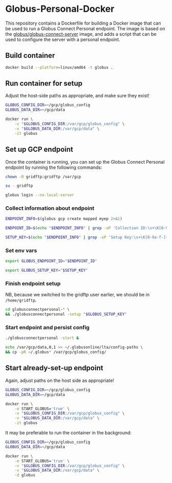 # Globus-Personal-Docker

This repository contains a Dockerfile for building a Docker image that can be
used to run a Globus Connect Personal endpoint. The image is based on the
[globus/globus-connect-server](https://hub.docker.com/r/globus/globus-connect-server)
image, and adds a script that can be used to configure the server with a
personal endpoint.

## Build container

```sh
docker build --platform=linux/amd64 -t globus .
```

## Run container for setup

Adjust the host-side paths as appropriate, and make sure they exist!

```sh
GLOBUS_CONFIG_DIR=~/gcp/globus_config
GLOBUS_DATA_DIR=~/gcp/data

docker run \
    -v "$GLOBUS_CONFIG_DIR:/var/gcp/globus_config" \
    -v "$GLOBUS_DATA_DIR:/var/gcp/data" \
    -it globus
```

## Set up GCP endpoint

Once the container is running, you can set up the Globus Connect Personal
endpoint by running the following commands:

```sh
chown -R gridftp:gridftp /var/gcp
```

```sh
su - gridftp
```

```sh
globus login --no-local-server
```

### Collect information about endpoint

```sh
ENDPOINT_INFO=$(globus gcp create mapped myep 2>&1)
```

```sh
ENDPOINT_ID=$(echo "$ENDPOINT_INFO" | grep -oP 'Collection ID:\s+\K[0-9a-f-]+')
```

```sh
SETUP_KEY=$(echo "$ENDPOINT_INFO" | grep -oP 'Setup Key:\s+\K[0-9a-f-]+')
```

### Set env vars

```sh
export GLOBUS_ENDPOINT_ID="$ENDPOINT_ID"
```

```sh
export GLOBUS_SETUP_KEY="$SETUP_KEY"
```

### Finish endpoint setup

NB, because we switched to the gridftp user earlier, we should be in
`/home/gridftp`.

```sh
cd globusconnectpersonal-* \
&& ./globusconnectpersonal -setup "$GLOBUS_SETUP_KEY"
```

### Start endpoint and persist config

```sh
./globusconnectpersonal -start &
```

```sh
echo /var/gcp/data,0,1 >> ~/.globusonline/lta/config-paths \
&& cp -pR ~/.globus* /var/gcp/globus_config/
```

## Start already-set-up endpoint

Again, adjust paths on the host side as appropriate!

```sh
GLOBUS_CONFIG_DIR=~/gcp/globus_config
GLOBUS_DATA_DIR=~/gcp/data

docker run \
    -e START_GLOBUS='true' \
    -v "$GLOBUS_CONFIG_DIR:/var/gcp/globus_config" \
    -v "$GLOBUS_DATA_DIR:/var/gcp/data" \
    -it globus
```

It may be preferable to run the container in the background:

```sh
GLOBUS_CONFIG_DIR=~/gcp/globus_config
GLOBUS_DATA_DIR=~/gcp/data

docker run \
    -e START_GLOBUS='true' \
    -v "$GLOBUS_CONFIG_DIR:/var/gcp/globus_config" \
    -v "$GLOBUS_DATA_DIR:/var/gcp/data" \
    -d globus
```

